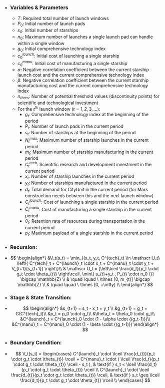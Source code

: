 - ### **Variables & Parameters**
	- $T$: Required total number of launch windows
	- $P_0$: Initial number of launch pads
	- $s_0$: Initial number of starships
	- $n_0$: Maximum number of launches a single launch pad can handle within a single window
	- $g_0$: Initial comprehensive technology index
	- $c^{launch}_0$: Initial cost of launching a single starship
	- $c^{manu}_0$: Initial cost of manufacturing a single starship
	- $\alpha$: Negative correlation coefficient between the current starship launch cost and the current comprehensive technology index
	- $\beta$: Negative correlation coefficient between the current starship manufacturing cost and the current comprehensive technology index
	- $n_{thres}$: Number of potential threshold values (discontinuity points) for scientific and technological investment
	- For the $t^{th}$ launch window ($t=1,2,3,...$):
		- $g_t$: Comprehensive technology index at the beginning of the period
		- $P_t$: Number of launch pads in the current period
		- $s_t$: Number of starships at the beginning of the period
		- $N^{max}_t$: Maximum number of starship launches in the current period
		- $m_t$: Maximum number of starship manufacturing in the current period
		- $C^{tech}_t$: Scientific research and development investment in the current period
		- $x_t$: Number of starship launches in the current period
		- $y_t$: Number of starships manufactured in the current period
		- $d_t$: Total demand for CityUnit in the current period (for Mars construction needs between this and the next launch window)
		- $C^{launch}_t$: Cost of launching a single starship in the current period
		- $C^{manu}_t$: Cost of manufacturing a single starship in the current period
		- $\theta_t$: Retention rate of resources during transportation in the current period
		- $p_t$: Maximum payload of a single starship in the current period

- ### **Recursion**:
- $$ \begin{align*} 
  &V_t(s_t) = \min_{(x_t, y_t, C^{tech}_t) \in \mathscr U_t} \left\{ C^{tech}_t + C^{launch}_t \cdot x_t + C^{manu}_t \cdot y_t + V_{t+1}(s_{t+1}) \right\}\\ 
  & \mathscr U_t = [\left\lceil \frac{d_t}{p_t \cdot g_t \cdot \theta_{t}} \right\rceil, \min\{ s_{t}+y_t , P_{t} \cdot n_0 \}] \bigcap \mathbb{Z} \\
  & \quad \quad \ \times [0, m_{t}] \bigcap \mathbb{Z} \\
  & \quad \quad \ \times [0, +\infty) \\
  \end{align*} $$

- ### **Stage & State Transition**:
- $$ \begin{align*}
  &s_{t+1} = s_t - x_t + y_t \\
  &g_{t+1} = g_t + G(C^{tech}_t)\\
  &p_t = p_0 \cdot g_t\\
  &\theta_t = \theta_0 \cdot g_t\\
  &C^{launch}_t = C^{launch}_0 \cdot (1 - \alpha \cdot {(g_t-1)})\\
  &C^{manu}_t = C^{manu}_0 \cdot (1 - \beta \cdot {(g_t-1)})
  \end{align*} $$

- ### **Boundary Condition**: 
- $$
  V_t(s_t) = 
  \begin{cases} 
  C^{launch}_t \cdot \lceil \frac{d_{t}}{p_t \cdot g_t \cdot \theta_{t}} \rceil + C^{manu}_t \cdot ( \lceil \frac{d_t}{p_t \cdot g_t \cdot \theta_{t}} \rceil - s_t ), & \text{if } s_t < \lceil \frac{d_t}{p_t \cdot g_t \cdot \theta_{t}} \rceil \\ C^{launch}_t \cdot \lceil \frac{d_{t}}{p_t \cdot g_t \cdot \theta_{t}} \rceil, & \text{if } s_t \geq \lceil \frac{d_t}{p_t \cdot g_t \cdot \theta_{t}} \rceil \\
  \end{cases} $$